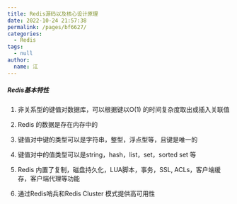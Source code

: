 ```yaml
---
title: Redis源码以及核心设计原理
date: 2022-10-24 21:57:38
permalink: /pages/bf6627/
categories: 
  - Redis
tags: 
  - null
author: 
  name: 江
---
```

##### Redis基本特性

1. 非关系型的键值对数据库，可以根据键以O(1) 的时间复杂度取出或插入关联值


2. Redis 的数据是存在内存中的


3. 键值对中键的类型可以是字符串，整型，浮点型等，且键是唯一的


4. 键值对中的值类型可以是string，hash，list，set，sorted set 等


5. Redis 内置了复制，磁盘持久化，LUA脚本，事务，SSL,  ACLs，客户端缓存，客户端代理等功能


6. 通过Redis哨兵和Redis Cluster 模式提供高可用性